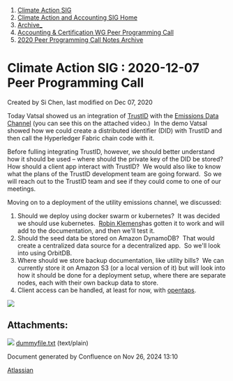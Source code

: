 1. [Climate Action SIG](index.html)
2. [Climate Action and Accounting SIG Home](Climate-Action-and-Accounting-SIG-Home_19005445.html)
3. [Archive\_](Archive__19006062.html)
4. [Accounting &amp; Certification WG Peer Programming Call](19006574.html)
5. [2020 Peer Programming Call Notes Archive](2020-Peer-Programming-Call-Notes-Archive_19006254.html)

# Climate Action SIG : 2020-12-07 Peer Programming Call

Created by Si Chen, last modified on Dec 07, 2020

Today Vatsal showed us an integration of [TrustID](https://github.com/hyperledger-labs/TrustID/) with the [Emissions Data Channel](Emissions-Data-Channel_19006106.html) (you can see this on the attached video.)  In the demo Vatsal showed how we could create a distributed identifier (DID) with TrustID and then call the Hyperledger Fabric chain code with it.

Before fulling integrating TrustID, however, we should better understand how it should be used – where should the private key of the DID be stored?  How should a client app interact with TrustID?  We would also like to know what the plans of the TrustID development team are going forward.  So we will reach out to the TrustID team and see if they could come to one of our meetings.

Moving on to a deployment of the utility emissions channel, we discussed:

1. Should we deploy using docker swarm or kubernetes?  It was decided we should use kubernetes.  [Robin Klemens](https://lf-hyperledger.atlassian.net/wiki/people/5b068694a595df5d0a165a66?ref=confluence)has gotten it to work and will add to the documentation, and then we'll test it.
2. Should the seed data be stored on Amazon DynamoDB?  That would create a centralized data source for a decentralized app.  So we'll look into using OrbitDB.
3. Where should we store backup documentation, like utility bills?  We can currently store it on Amazon S3 (or a local version of it) but will look into how it should be done for a deployment setup, where there are separate nodes, each with their own backup data to store.
4. Client access can be handled, at least for now, with [opentaps](https://github.com/opentaps/opentaps_seas).

![](plugins/servlet/confluence/placeholder/unknown-attachment)

## Attachments:

![](images/icons/bullet_blue.gif) [dummyfile.txt](attachments/19006643/19006645.txt) (text/plain)

Document generated by Confluence on Nov 26, 2024 13:10

[Atlassian](http://www.atlassian.com/)
